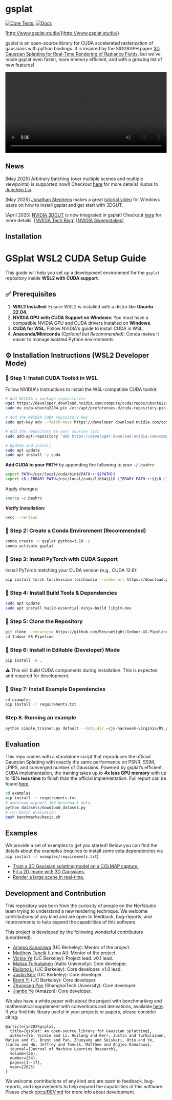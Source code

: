 # gsplat

[![Core Tests.](https://github.com/nerfstudio-project/gsplat/actions/workflows/core_tests.yml/badge.svg?branch=main)](https://github.com/nerfstudio-project/gsplat/actions/workflows/core_tests.yml)
[![Docs](https://github.com/nerfstudio-project/gsplat/actions/workflows/doc.yml/badge.svg?branch=main)](https://github.com/nerfstudio-project/gsplat/actions/workflows/doc.yml)

[http://www.gsplat.studio/](http://www.gsplat.studio/)

gsplat is an open-source library for CUDA accelerated rasterization of gaussians with python bindings. It is inspired by the SIGGRAPH paper [3D Gaussian Splatting for Real-Time Rendering of Radiance Fields](https://repo-sam.inria.fr/fungraph/3d-gaussian-splatting/), but we’ve made gsplat even faster, more memory efficient, and with a growing list of new features! 

<div align="center">
  <video src="https://github.com/nerfstudio-project/gsplat/assets/10151885/64c2e9ca-a9a6-4c7e-8d6f-47eeacd15159" width="100%" />
</div>

## News

[May 2025] Arbitrary batching (over multiple scenes and multiple viewpoints) is supported now!! Checkout [here](docs/batch.md) for more details! Kudos to [Junchen Liu](https://junchenliu77.github.io/).

[May 2025] [Jonathan Stephens](https://x.com/jonstephens85) makes a great [tutorial video](https://www.youtube.com/watch?v=ACPTiP98Pf8) for Windows users on how to install gsplat and get start with 3DGUT.

[April 2025] [NVIDIA 3DGUT](https://research.nvidia.com/labs/toronto-ai/3DGUT/) is now integrated in gsplat! Checkout [here](docs/3dgut.md) for more details. [[NVIDIA Tech Blog]](https://developer.nvidia.com/blog/revolutionizing-neural-reconstruction-and-rendering-in-gsplat-with-3dgut/) [[NVIDIA Sweepstakes]](https://www.nvidia.com/en-us/research/3dgut-sweepstakes/)

## Installation

# GSplat WSL2 CUDA Setup Guide

This guide will help you set up a development environment for the `gsplat` repository inside **WSL2 with CUDA support**.

## ✅ Prerequisites

1. **WSL2 Installed**: Ensure WSL2 is installed with a distro like **Ubuntu 22.04**.
2. **NVIDIA GPU with CUDA Support on Windows**: You must have a compatible NVIDIA GPU and CUDA drivers installed on **Windows**.
3. **CUDA for WSL**: Follow NVIDIA's guide to install CUDA in WSL.
4. **Anaconda/Miniconda** *(Optional but Recommended)*: Conda makes it easier to manage isolated Python environments.

## ⚙️ Installation Instructions (WSL2 Developer Mode)

### 🔹 Step 1: Install CUDA Toolkit in WSL

Follow NVIDIA's instructions to install the WSL-compatible CUDA toolkit:

```bash
# Add NVIDIA's package repositories
wget https://developer.download.nvidia.com/compute/cuda/repos/ubuntu2204/x86_64/cuda-ubuntu2204.pin
sudo mv cuda-ubuntu2204.pin /etc/apt/preferences.d/cuda-repository-pin-600

# Add the NVIDIA CUDA repository key
sudo apt-key adv --fetch-keys https://developer.download.nvidia.com/compute/cuda/repos/wsl-ubuntu/x86_64/3bf863cc.pub

# Add the repository to your sources list
sudo add-apt-repository 'deb https://developer.download.nvidia.com/compute/cuda/repos/wsl-ubuntu/x86_64/ /'

# Update and install
sudo apt update
sudo apt install -y cuda
```

**Add CUDA to your PATH** by appending the following to your `~/.bashrc`:

```bash
export PATH=/usr/local/cuda/bin${PATH:+:${PATH}}
export LD_LIBRARY_PATH=/usr/local/cuda/lib64${LD_LIBRARY_PATH:+:${LD_LIBRARY_PATH}}
```

Apply changes:

```bash
source ~/.bashrc
```

**Verify Installation:**

```bash
nvcc --version
```

### 🔹 Step 2: Create a Conda Environment (Recommended)

```bash
conda create -n gsplat python=3.10 -y
conda activate gsplat
```

### 🔹 Step 3: Install PyTorch with CUDA Support

Install PyTorch matching your CUDA version (e.g., CUDA 12.6):

```bash
pip install torch torchvision torchaudio --index-url https://download.pytorch.org/whl/cu126
```

### 🔹 Step 4: Install Build Tools & Dependencies

```bash
sudo apt update
sudo apt install build-essential ninja-build libglm-dev
```

### 🔹 Step 5: Clone the Repository

```bash
git clone --recursive https://github.com/RescueSight/Indoor-GS-Pipeline.git
cd Indoor-GS-Pipeline
```

### 🔹 Step 6: Install in Editable (Developer) Mode

```bash
pip install -e .
```

⚠️ This will build CUDA components during installation. This is expected and required for development.

### 🔹 Step 7: Install Example Dependencies

```bash
cd examples
pip install -r requirements.txt
```

### Step 8. Running an example

```bash
python simple_trainer.py default --data_dir ~/js-hackweek-virginia/RS_gsplat_wsl/datasets/office_0_1 --data_factor 1 --result_dir ~/js-hackweek-virginia/RS_gsplat_wsl/datasets/office_0_1/gsplat_sdf_base_mcmc
```

## Evaluation

This repo comes with a standalone script that reproduces the official Gaussian Splatting with exactly the same performance on PSNR, SSIM, LPIPS, and converged number of Gaussians. Powered by gsplat’s efficient CUDA implementation, the training takes up to **4x less GPU memory** with up to **15% less time** to finish than the official implementation. Full report can be found [here](https://docs.gsplat.studio/main/tests/eval.html).

```bash
cd examples
pip install -r requirements.txt
# download mipnerf_360 benchmark data
python datasets/download_dataset.py
# run batch evaluation
bash benchmarks/basic.sh
```

## Examples

We provide a set of examples to get you started! Below you can find the details about
the examples (requires to install some exta dependencies via `pip install -r examples/requirements.txt`)

- [Train a 3D Gaussian splatting model on a COLMAP capture.](https://docs.gsplat.studio/main/examples/colmap.html)
- [Fit a 2D image with 3D Gaussians.](https://docs.gsplat.studio/main/examples/image.html)
- [Render a large scene in real-time.](https://docs.gsplat.studio/main/examples/large_scale.html)


## Development and Contribution

This repository was born from the curiosity of people on the Nerfstudio team trying to understand a new rendering technique. We welcome contributions of any kind and are open to feedback, bug-reports, and improvements to help expand the capabilities of this software.

This project is developed by the following wonderful contributors (unordered):

- [Angjoo Kanazawa](https://people.eecs.berkeley.edu/~kanazawa/) (UC Berkeley): Mentor of the project.
- [Matthew Tancik](https://www.matthewtancik.com/about-me) (Luma AI): Mentor of the project.
- [Vickie Ye](https://people.eecs.berkeley.edu/~vye/) (UC Berkeley): Project lead. v0.1 lead.
- [Matias Turkulainen](https://maturk.github.io/) (Aalto University): Core developer.
- [Ruilong Li](https://www.liruilong.cn/) (UC Berkeley): Core developer. v1.0 lead.
- [Justin Kerr](https://kerrj.github.io/) (UC Berkeley): Core developer.
- [Brent Yi](https://github.com/brentyi) (UC Berkeley): Core developer.
- [Zhuoyang Pan](https://panzhy.com/) (ShanghaiTech University): Core developer.
- [Jianbo Ye](http://www.jianboye.org/) (Amazon): Core developer.

We also have a white paper with about the project with benchmarking and mathematical supplement with conventions and derivations, available [here](https://arxiv.org/abs/2409.06765). If you find this library useful in your projects or papers, please consider citing:

```
@article{ye2025gsplat,
  title={gsplat: An open-source library for Gaussian splatting},
  author={Ye, Vickie and Li, Ruilong and Kerr, Justin and Turkulainen, Matias and Yi, Brent and Pan, Zhuoyang and Seiskari, Otto and Ye, Jianbo and Hu, Jeffrey and Tancik, Matthew and Angjoo Kanazawa},
  journal={Journal of Machine Learning Research},
  volume={26},
  number={34},
  pages={1--17},
  year={2025}
}
```

We welcome contributions of any kind and are open to feedback, bug-reports, and improvements to help expand the capabilities of this software. Please check [docs/DEV.md](docs/DEV.md) for more info about development.
